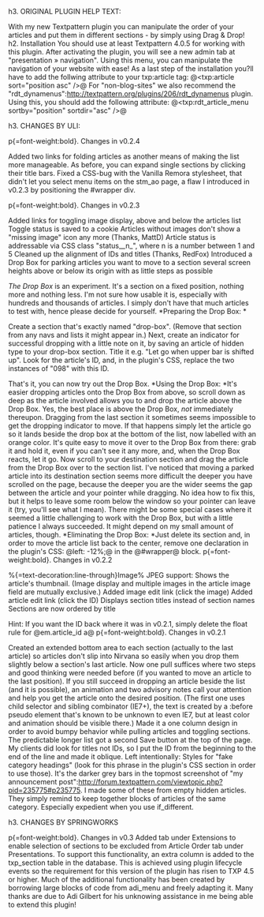 h3. ORIGINAL PLUGIN HELP TEXT:

With my new Textpattern plugin you can manipulate the order of your articles and put them in different sections - by simply using Drag & Drop!
h2. Installation
You should use at least Textpattern 4.0.5 for working with this plugin.
After activating the plugin, you will see a new admin tab at "presentation » navigation". Using this menu, you can manipulate the navigation of your website with ease!
As a last step of the installation you?ll have to add the follwing attribute to your txp:article tag:
@<txp:article sort="position asc" />@
For "non-blog-sites" we also recommend the  "rdt_dynamenus":http://textpattern.org/plugins/206/rdt_dynamenus plugin. Using this, you should add the following attribute:
@<txp:rdt_article_menu sortby="position" sortdir="asc" />@

h3. CHANGES BY ULI:

p{=font-weight:bold}. Changes in v0.2.4

Added two links for folding articles as another means of making the list more manageable. As before, you can expand single sections by clicking their title bars.
Fixed a CSS-bug with the Vanilla Remora stylesheet, that didn't let you select menu items on the stm_ao page, a flaw I introduced in v0.2.3 by positioning the #wrapper div.

p{=font-weight:bold}. Changes in v0.2.3

Added links for toggling image display, above and below the articles list
Toggle status is saved to a cookie
Articles without images don't show a "missing image" icon any more (Thanks, MattD)
Article status is addressable via CSS class "status__n_", where n is a number between 1 and 5
Cleaned up the alignment of IDs and titles (Thanks, RedFox)
Introduced a Drop Box for parking articles you want to move to a section several screen heights above or below its origin with as little steps as possible

*The Drop Box* is an experiment. It's a section on a fixed position, nothing more and nothing less. I'm not sure how usable it is, especially with hundreds and thousands of articles. I simply don't have that much articles to test with, hence please decide for yourself.
*Preparing the Drop Box: *

Create a section that's exactly named "drop-box". (Remove that section from any navs and lists it might appear in.)
Next, create an indicator for successful dropping with a little note on it, by saving an article of hidden type to your drop-box section. Title it e.g. "Let go when upper bar is shifted up".
Look for the article's ID, and, in the plugin's CSS, replace the two instances of "098" with this ID. 

That's it, you can now try out the Drop Box. 
*Using the Drop Box: *It's easier dropping articles onto the Drop Box from above, so scroll down as deep as the article involved allows you to and drop the article above the Drop Box. Yes, the best place is above the Drop Box, _not_ immediately thereupon.
Dragging from the last section it sometimes seems impossible to get the dropping indicator to move. If that happens simply let the article go so it lands beside the drop box at the bottom of the list, now labelled with an orange color. It's quite easy to move it over to the Drop Box from there: grab it and hold it, even if you can't see it any more, and, when the Drop Box reacts, let it go.
Now scroll to your destination section and drag the article from the Drop Box over to the section list. I've noticed that moving a parked article into its destination section seems more difficult the deeper you have scrolled on the page, because the deeper you are the wider seems the gap between the article and your pointer while dragging. No idea how to fix this, but it helps to leave some room below the window so your pointer can leave it (try, you'll see what I mean).
There might be some special cases where it seemed a little challenging to work with the Drop Box, but with a little patience I always succeeded. It might depend on my small amount of articles, though.
*Eliminating the Drop Box: *Just delete its section and, in order to move the article list back to the center, remove one declaration in the plugin's CSS: 
@left: -12%;@ in the @#wrapper@ block.
p{=font-weight:bold}. Changes in v0.2.2

%{=text-decoration:line-through}Image% JPEG support: Shows the article's thumbnail. (Image display and multiple images in the article image field are mutually exclusive.)
Added image edit link (click the image)
Added article edit link (click the ID)
Displays section titles instead of section names
Sections are now ordered by title

Hint: If you want the ID back where it was in v0.2.1, simply delete the float rule for @em.article_id a@
p{=font-weight:bold}. Changes in v0.2.1

Created an extended bottom area to each section (actually to the last article) so articles don't slip into Nirvana so easily when you drop them slightly below a section's last article.
Now one pull suffices where two steps and good thinking were needed before (if you wanted to move an article to the last position).
If you still succeed in dropping an article beside the list (and it is possible), an animation and two advisory notes call your attention and help you get the article onto the desired position. (The first one uses child selector and sibling combinator (IE7+), the text is created by a :before pseudo element that's known to be unknown to even IE7, but at least color and animation should be visible there.)
Made it a one column design in order to avoid bumpy behavior while pulling articles and toggling sections.
The predictable longer list got a second Save button at the top of the page.
My clients did look for titles not IDs, so I put the ID from the beginning to the end of the line and made it oblique.
Left intentionally: Styles for "fake category headings" (look for this phrase in the plugin's CSS section in order to use those). It's the darker grey bars in the topmost screenshot of "my announcement post":http://forum.textpattern.com/viewtopic.php?pid=235775#p235775. I made some of these from empty hidden articles. They simply remind to keep together blocks of articles of the same category. Especially expedient when you use if_different.

h3. CHANGES BY SPRINGWORKS

p{=font-weight:bold}. Changes in v0.3
Added tab under Extensions to enable selection of sections to be excluded from Article Order tab under Presentations. To support this functionality, an extra column is added to the txp_section table in the database. This is achieved using plugin lifecycle events so the requirement for this version of the plugin has risen to TXP 4.5 or higher.
Much of the additional functionality has been created by borrowing large blocks of code from adi_menu and freely adapting it. Many thanks are due to Adi Gilbert for his unknowing assistance in me being able to extend this plugin!
